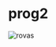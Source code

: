 # prog2
![rovas](https://github.com/matyi697/prog2/assets/54629996/000d61d1-33c5-4beb-a692-99472f628172)
